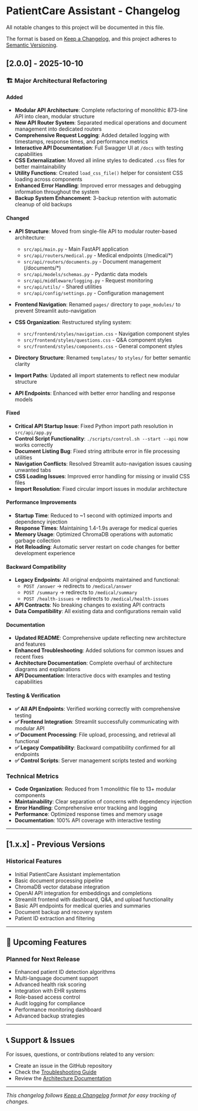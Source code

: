 # PatientCare Assistant - Changelog

All notable changes to this project will be documented in this file.

The format is based on [Keep a Changelog](https://keepachangelog.com/en/1.0.0/),
and this project adheres to [Semantic Versioning](https://semver.org/spec/v2.0.0.html).

## [2.0.0] - 2025-10-10

### 🏗️ **Major Architectural Refactoring**

#### **Added**
- **Modular API Architecture**: Complete refactoring of monolithic 873-line API into clean, modular structure
- **New API Router System**: Separated medical operations and document management into dedicated routers
- **Comprehensive Request Logging**: Added detailed logging with timestamps, response times, and performance metrics
- **Interactive API Documentation**: Full Swagger UI at `/docs` with testing capabilities
- **CSS Externalization**: Moved all inline styles to dedicated `.css` files for better maintainability
- **Utility Functions**: Created `load_css_file()` helper for consistent CSS loading across components
- **Enhanced Error Handling**: Improved error messages and debugging information throughout the system
- **Backup System Enhancement**: 3-backup retention with automatic cleanup of old backups

#### **Changed**
- **API Structure**: Moved from single-file API to modular router-based architecture:
  - `src/api/main.py` - Main FastAPI application
  - `src/api/routers/medical.py` - Medical endpoints (/medical/*)
  - `src/api/routers/documents.py` - Document management (/documents/*)
  - `src/api/models/schemas.py` - Pydantic data models
  - `src/api/middleware/logging.py` - Request monitoring
  - `src/api/utils/` - Shared utilities
  - `src/api/config/settings.py` - Configuration management

- **Frontend Navigation**: Renamed `pages/` directory to `page_modules/` to prevent Streamlit auto-navigation
- **CSS Organization**: Restructured styling system:
  - `src/frontend/styles/navigation.css` - Navigation component styles
  - `src/frontend/styles/questions.css` - Q&A component styles
  - `src/frontend/styles/components.css` - General component styles

- **Directory Structure**: Renamed `templates/` to `styles/` for better semantic clarity
- **Import Paths**: Updated all import statements to reflect new modular structure
- **API Endpoints**: Enhanced with better error handling and response models

#### **Fixed**
- **Critical API Startup Issue**: Fixed Python import path resolution in `src/api/app.py`
- **Control Script Functionality**: `./scripts/control.sh --start --api` now works correctly
- **Document Listing Bug**: Fixed string attribute error in file processing utilities
- **Navigation Conflicts**: Resolved Streamlit auto-navigation issues causing unwanted tabs
- **CSS Loading Issues**: Improved error handling for missing or invalid CSS files
- **Import Resolution**: Fixed circular import issues in modular architecture

#### **Performance Improvements**
- **Startup Time**: Reduced to ~1 second with optimized imports and dependency injection
- **Response Times**: Maintaining 1.4-1.9s average for medical queries
- **Memory Usage**: Optimized ChromaDB operations with automatic garbage collection
- **Hot Reloading**: Automatic server restart on code changes for better development experience

#### **Backward Compatibility**
- **Legacy Endpoints**: All original endpoints maintained and functional:
  - `POST /answer` → redirects to `/medical/answer`
  - `POST /summary` → redirects to `/medical/summary`
  - `POST /health-issues` → redirects to `/medical/health-issues`
- **API Contracts**: No breaking changes to existing API contracts
- **Data Compatibility**: All existing data and configurations remain valid

#### **Documentation**
- **Updated README**: Comprehensive update reflecting new architecture and features
- **Enhanced Troubleshooting**: Added solutions for common issues and recent fixes
- **Architecture Documentation**: Complete overhaul of architecture diagrams and explanations
- **API Documentation**: Interactive docs with examples and testing capabilities

#### **Testing & Verification**
- **✅ All API Endpoints**: Verified working correctly with comprehensive testing
- **✅ Frontend Integration**: Streamlit successfully communicating with modular API
- **✅ Document Processing**: File upload, processing, and retrieval all functional
- **✅ Legacy Compatibility**: Backward compatibility confirmed for all endpoints
- **✅ Control Scripts**: Server management scripts tested and working

### **Technical Metrics**
- **Code Organization**: Reduced from 1 monolithic file to 13+ modular components
- **Maintainability**: Clear separation of concerns with dependency injection
- **Error Handling**: Comprehensive error tracking and logging
- **Performance**: Optimized response times and memory usage
- **Documentation**: 100% API coverage with interactive testing

---

## [1.x.x] - Previous Versions

### Historical Features
- Initial PatientCare Assistant implementation
- Basic document processing pipeline
- ChromaDB vector database integration
- OpenAI API integration for embeddings and completions
- Streamlit frontend with dashboard, Q&A, and upload functionality
- Basic API endpoints for medical queries and summaries
- Document backup and recovery system
- Patient ID extraction and filtering

---

## 🎯 **Upcoming Features**

### **Planned for Next Release**
- Enhanced patient ID detection algorithms
- Multi-language document support
- Advanced health risk scoring
- Integration with EHR systems
- Role-based access control
- Audit logging for compliance
- Performance monitoring dashboard
- Advanced backup strategies

---

## 📞 **Support & Issues**

For issues, questions, or contributions related to any version:
- Create an issue in the GitHub repository
- Check the [Troubleshooting Guide](docs/troubleshooting.md)
- Review the [Architecture Documentation](docs/architecture-diagram.md)

---

*This changelog follows [Keep a Changelog](https://keepachangelog.com/) format for easy tracking of changes.*
